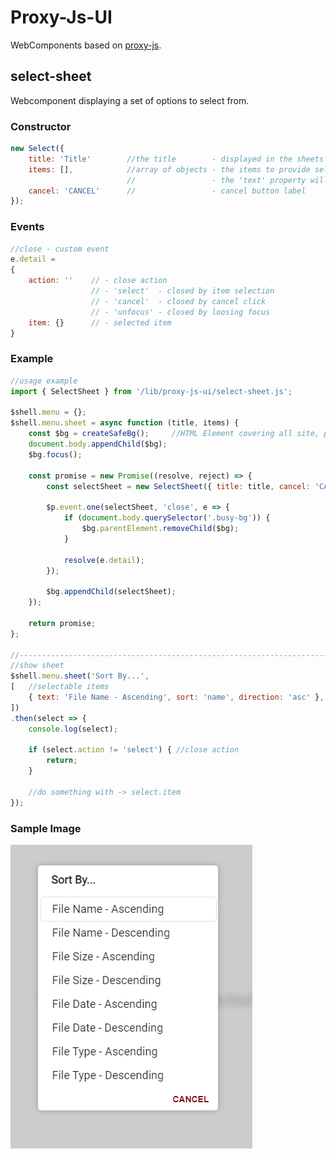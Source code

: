 # Proxy-Js-UI

WebComponents based on [proxy-js](https://github.com/ap-dev-at-home/proxy-js).

## select-sheet

Webcomponent displaying a set of options to select from.

### Constructor

```javascript
new Select({  
    title: 'Title'        //the title        - displayed in the sheets header
    items: [],            //array of objects - the items to provide selection from
                          //                 - the 'text' property will be displayed as the items representation
    cancel: 'CANCEL'      //                 - cancel button label
});
```

### Events

```javascript
//close - custom event
e.detail = 
{
    action: ''    // - close action 
                  // - 'select'  - closed by item selection
                  // - 'cancel'  - closed by cancel click
                  // - 'unfocus' - closed by loosing focus
    item: {}      // - selected item
}
```

### Example
```javascript
//usage example
import { SelectSheet } from '/lib/proxy-js-ui/select-sheet.js';

$shell.menu = {};
$shell.menu.sheet = async function (title, items) {
    const $bg = createSafeBg();     //HTML Element covering all site, providing safe background
    document.body.appendChild($bg);
    $bg.focus();
    
    const promise = new Promise((resolve, reject) => {
        const selectSheet = new SelectSheet({ title: title, cancel: 'CANCEL', items: items })

        $p.event.one(selectSheet, 'close', e => {
            if (document.body.querySelector('.busy-bg')) {
                $bg.parentElement.removeChild($bg);
            }

            resolve(e.detail);
        });

        $bg.appendChild(selectSheet);
    });

    return promise;
};

//----------------------------------------------------------------------------------------
//show sheet
$shell.menu.sheet('Sort By...', 
[   //selectable items
    { text: 'File Name - Ascending', sort: 'name', direction: 'asc' }, ..., ..., ...
])
.then(select => { 
    console.log(select);
    
    if (select.action != 'select') { //close action
        return;
    }

    //do something with -> select.item
});

```
### Sample Image
![Sample](https://github.com/ap-dev-at-home/proxy-js-ui/blob/main/Images/select-sheet.png)


